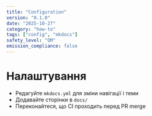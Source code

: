 ```yaml
---
title: "Configuration"
version: "0.1.0"
date: "2025-10-27"
category: "how-to"
tags: ["config", "mkdocs"]
safety_level: "QM"
emission_compliance: false
---
```


# Налаштування

- Редагуйте `mkdocs.yml` для зміни навігації і теми
- Додавайте сторінки в `docs/`
- Переконайтеся, що CI проходить перед PR merge
